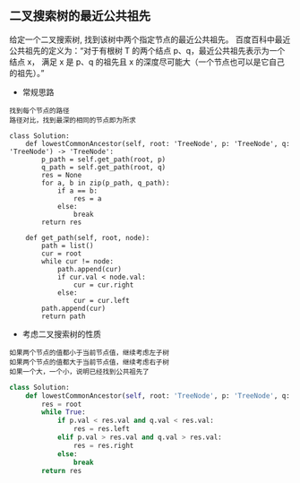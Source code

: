 ## 二叉搜索树的最近公共祖先

给定一个二叉搜索树, 找到该树中两个指定节点的最近公共祖先。
百度百科中最近公共祖先的定义为：“对于有根树 T 的两个结点 p、q，最近公共祖先表示为一个结点 x，
满足 x 是 p、q 的祖先且 x 的深度尽可能大（一个节点也可以是它自己的祖先）。” 

- 常规思路
```text
找到每个节点的路径
路径对比，找到最深的相同的节点即为所求
```
```path
class Solution:
    def lowestCommonAncestor(self, root: 'TreeNode', p: 'TreeNode', q: 'TreeNode') -> 'TreeNode':
        p_path = self.get_path(root, p)
        q_path = self.get_path(root, q)
        res = None
        for a, b in zip(p_path, q_path):
            if a == b:
                res = a
            else:
                break
        return res

    def get_path(self, root, node):
        path = list()
        cur = root
        while cur != node:
            path.append(cur)
            if cur.val < node.val:
                cur = cur.right
            else:
                cur = cur.left
        path.append(cur)
        return path
```

- 考虑二叉搜索树的性质
```text
如果两个节点的值都小于当前节点值，继续考虑左子树
如果两个节点的值都大于当前节点值，继续考虑右子树
如果一个大，一个小，说明已经找到公共祖先了
```
```python
class Solution:
    def lowestCommonAncestor(self, root: 'TreeNode', p: 'TreeNode', q: 'TreeNode') -> 'TreeNode':
        res = root
        while True:
            if p.val < res.val and q.val < res.val:
                res = res.left
            elif p.val > res.val and q.val > res.val:
                res = res.right
            else:
                break
        return res
```